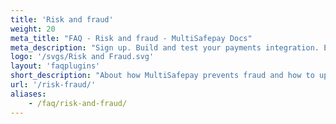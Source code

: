 ```yaml
---
title: 'Risk and fraud'
weight: 20
meta_title: "FAQ - Risk and fraud - MultiSafepay Docs"
meta_description: "Sign up. Build and test your payments integration. Explore our products and services. Use our API reference, SDKs, and wrappers. Get support."
logo: '/svgs/Risk and Fraud.svg'
layout: 'faqplugins'
short_description: "About how MultiSafepay prevents fraud and how to update company information"
url: '/risk-fraud/'
aliases: 
    - /faq/risk-and-fraud/
---
```

